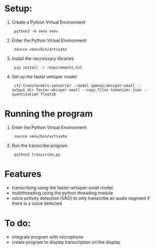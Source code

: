 # Setup:

1. Create a Python Virtual Environment

        python3 -m venv venv

2. Enter the Python Virtual Environment

        source venv/bin/activate

3. Install the neccessary libraries

        pip install -r requirements.txt

4. Set up the faster whisper model

        ct2-transformers-converter --model openai/whisper-small --output_dir faster-whisper-small --copy_files tokenizer.json --quantization float16


# Running the program

1. Enter the Python Virtual Environment

        source venv/bin/activate

2. Run the transcribe program

        python3 transcribe.py

# Features

- transcribing using the faster-whisper-small model 
- multithreading using the python threading module
- voice activity detection (VAD) to only transcribe an audio segment if there is a voice detected

# To do:

- integrate program with microphone 
- create program to display transcription on the display



